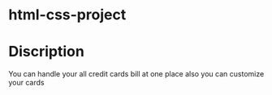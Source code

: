 # html-css-project

# Discription 
  You can handle your all credit cards bill at one place
  also you can customize your cards
